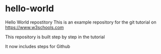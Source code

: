 # hello-world

Hello World repostitory
This is an example repository for the git tutorial on https://www.w3schools.com

This repository is built step by step in the tutorial

It now includes steps for Github
